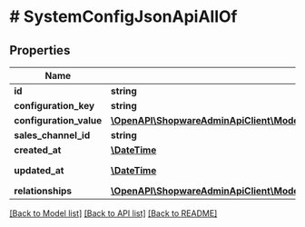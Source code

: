 # # SystemConfigJsonApiAllOf

## Properties

Name | Type | Description | Notes
------------ | ------------- | ------------- | -------------
**id** | **string** |  | [optional]
**configuration_key** | **string** |  |
**configuration_value** | [**\OpenAPI\ShopwareAdminApiClient\Model\SystemConfigJsonApiAllOfConfigurationValue**](SystemConfigJsonApiAllOfConfigurationValue.md) |  |
**sales_channel_id** | **string** |  | [optional]
**created_at** | [**\DateTime**](\DateTime.md) |  | [readonly]
**updated_at** | [**\DateTime**](\DateTime.md) |  | [optional] [readonly]
**relationships** | [**\OpenAPI\ShopwareAdminApiClient\Model\SystemConfigJsonApiAllOfRelationships**](SystemConfigJsonApiAllOfRelationships.md) |  | [optional]

[[Back to Model list]](../../README.md#models) [[Back to API list]](../../README.md#endpoints) [[Back to README]](../../README.md)
